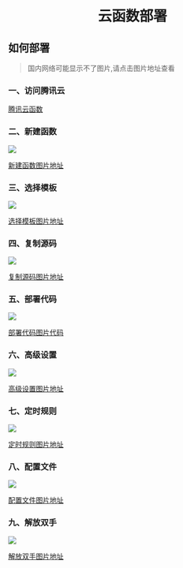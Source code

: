 # <p align="center">云函数部署</p>

## 如何部署

> 国内网络可能显示不了图片,请点击图片地址查看

### 一、访问腾讯云
[腾讯云函数](https://console.cloud.tencent.com/scf/list)

### 二、新建函数
![](https://s3.bmp.ovh/imgs/2021/09/d1b0ec0fd22130a2.png)

[新建函数图片地址](https://s3.bmp.ovh/imgs/2021/09/d1b0ec0fd22130a2.png)

### 三、选择模板
![](https://z3.ax1x.com/2021/10/02/4b4lhF.png)

[选择模板图片地址](https://z3.ax1x.com/2021/10/02/4b4lhF.png)

### 四、复制源码
![](https://z3.ax1x.com/2021/10/02/4b4wtO.png)

[复制源码图片地址](https://z3.ax1x.com/2021/10/02/4b4wtO.png)

### 五、部署代码
![](https://z3.ax1x.com/2021/10/02/4b5CuR.png)

[部署代码图片代码](https://z3.ax1x.com/2021/10/02/4b5CuR.png)

### 六、高级设置
![](https://s3.bmp.ovh/imgs/2021/09/3506ca64489e6d96.png)

[高级设置图片地址](https://s3.bmp.ovh/imgs/2021/09/3506ca64489e6d96.png)

### 七、定时规则
![](https://s3.bmp.ovh/imgs/2021/09/911f19c5e34daac7.png)

[定时规则图片地址](https://s3.bmp.ovh/imgs/2021/09/911f19c5e34daac7.png)

### 八、配置文件
![](https://z3.ax1x.com/2021/10/02/4bI1y9.png)

[配置文件图片地址](https://z3.ax1x.com/2021/10/02/4bI1y9.png)

### 九、解放双手
![](https://z3.ax1x.com/2021/10/02/4boD9U.png)

[解放双手图片地址](https://z3.ax1x.com/2021/10/02/4boD9U.png)
